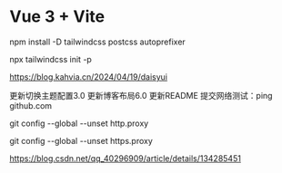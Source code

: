 # Vue 3 + Vite

npm install -D tailwindcss postcss autoprefixer

npx tailwindcss init -p

https://blog.kahvia.cn/2024/04/19/daisyui

更新切换主题配置3.0
更新博客布局6.0
更新README
提交网络测试：ping github.com

git config --global --unset http.proxy
 
git config --global --unset https.proxy

https://blog.csdn.net/qq_40296909/article/details/134285451
